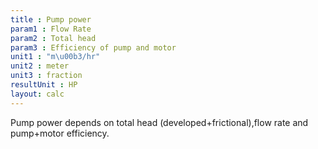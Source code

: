 ```yaml
---
title : Pump power
param1 : Flow Rate
param2 : Total head
param3 : Efficiency of pump and motor
unit1 : "m\u00b3/hr"
unit2 : meter
unit3 : fraction
resultUnit : HP
layout: calc
---
```


Pump power depends on total head (developed+frictional),flow rate and pump+motor efficiency.

<script>  
    const inputs = document.querySelectorAll('.input');    
    inputs.forEach(input => {   
      input.addEventListener('input', () => {
        
        calculate();
      });      
      // Check on page load
      if (input.value) {
        input.closest('.outlined-field').classList.add('has-content');
      }
    });
    // Calculate function 
    function calculate() {
      const v1 = parseFloat(document.getElementById('param1').value) || 0;
      const v2 = parseFloat(document.getElementById('param2').value) || 0;      
      const v3 = parseFloat(document.getElementById('param3').value) || 0;
      //const v4= parseFloat(document.getElementById('param5').value) || 0;    
      const result =   ((v1 * v2) / (75 * v3))      
      document.getElementById('result').innerText = result.toFixed(2);
    }
</script>

 